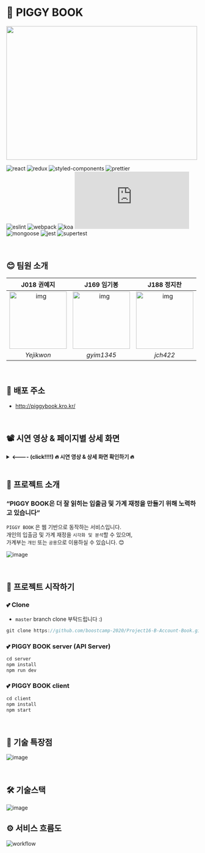 # 🎈 PIGGY BOOK

<img src="https://user-images.githubusercontent.com/38288479/99702565-493df880-2ad9-11eb-841d-6f9d56b40be4.png" width="500" height="350" />

![react](https://img.shields.io/badge/react-^17.0.1-brightgreen?logo=react)
![redux](https://img.shields.io/badge/redux-^4.0.5-green?logo=redux)
![styled-components](https://img.shields.io/badge/styledComponents-^5.2.0-yellowgreen?logo=styled-components)
![prettier](https://img.shields.io/badge/prettier-^2.1.1-yellow?logo=prettier) <br />
![eslint](https://img.shields.io/badge/eslint-^7.13.0-orange?logo=eslint)
![webpack](https://img.shields.io/badge/webpack-^4.35.0-red?logo=webpack)
![koa](https://img.shields.io/badge/koa-^2.13.0-blue?logo=koa)
![node.js](https://img.shields.io/badge/node.js-^12.10.0-lightgrey?logo=node.js) <br />
![mongoose](https://img.shields.io/badge/mongoose-^5.10.15-success?logo=mongoose)
![jest](https://img.shields.io/badge/jest-^26.6.3-important?logo=jest)
![supertest](https://img.shields.io/badge/supertest-^6.0.1-critical?logo=supertest) <br />

<br />

## 😊 팀원 소개

|                                                       J018 권예지                                                       |                                                                             J169 임기봉                                                                              |                                                                        J188 정지찬                                                                        |
| :---------------------------------------------------------------------------------------------------------------------: | :------------------------------------------------------------------------------------------------------------------------------------------------------------------: | :-------------------------------------------------------------------------------------------------------------------------------------------------------: |
| <img src="https://ca.slack-edge.com/T019JFET9H7-U019PBWRG03-8b6c9029f984-512" alt="img" height="150px" width="150px" /> | <img src="https://avatars2.githubusercontent.com/u/57941049?s=460&u=b20800e6bc681bf4c683143cbcf11b9aa7dcf50c&v=4 =150x150" alt="img" height="150px" width="150px" /> | <img src="https://user-images.githubusercontent.com/38288479/99750943-9e532c00-2b24-11eb-82de-933279ed77dc.png" alt="img" height="150px" width="150px" /> |
|                                                       _Yejikwon_                                                        |                                                                              _gyim1345_                                                                              |                                                                         _jch422_                                                                          |

<br />

## 💫 배포 주소

- http://piggybook.kro.kr/

<br />

## 📽️ 시연 영상 & 페이지별 상세 화면
<details>
  <summary> <b> <---- (click!!!!)  🔥 시연 영상 & 상세 화면 확인하기 🔥</b> </summary>
    
    
  [![IMAGE](https://img.youtube.com/vi/R4hTnqwwVS4/0.jpg)](https://youtu.be/R4hTnqwwVS4)
    
  ### 🗝️ 가계부 로그인
  |                로그인 - 가계부 선택                 |                로그아웃                |
  | :----------------------------------: | :----------------------------------: |
  | ![](https://user-images.githubusercontent.com/13073517/102710526-4dd31800-42f6-11eb-9325-fa26fada6154.gif) | ![로그아웃](https://user-images.githubusercontent.com/13073517/102710538-575c8000-42f6-11eb-8b60-d9ad33cd8df7.gif)|


  ### 📋 가계부 선택
  |                가계부 생성                 |     가계부 삭제                           |
  | :----------------------------------: | :----------------------------------: |
  | ![createAccountBook](https://user-images.githubusercontent.com/38288479/102711306-ee780680-42fb-11eb-8ee9-4a2cd0a8ff42.gif) | ![deleteAccountBook](https://user-images.githubusercontent.com/38288479/102711312-f20b8d80-42fb-11eb-949f-7e1293f1fccb.gif)|

  <br />

  ### 📈 대시보드
  |                대시보드                 
  | :----------------------------------:  
  | ![1](https://user-images.githubusercontent.com/57941049/102710824-765c1180-42f8-11eb-81f7-a5d81bcc8728.gif)

  <br />

  ### 💰 수입/지출 내역
  |                그래프                 |           삭제         |
  | :----------------------------------: | :----------------------------------: |
  | ![ezgif com-gif-maker (6)](https://user-images.githubusercontent.com/57941049/102711318-018ad680-42fc-11eb-903d-48391d8daca5.gif) |![ezgif com-gif-maker (3)](https://user-images.githubusercontent.com/57941049/102711191-1e72da00-42fb-11eb-9a07-2eb41dd923c1.gif)

  |                추가                 |           수정         |
  | :----------------------------------: | :----------------------------------: |
  | ![ezgif com-gif-maker (5)](https://user-images.githubusercontent.com/57941049/102711246-74478200-42fb-11eb-80eb-93d8f8c810cc.gif) |![ezgif com-gif-maker (10)](https://user-images.githubusercontent.com/57941049/102711668-cb9b2180-42fe-11eb-8890-5c203a915c4b.gif)


  |                sms parser             |           csv         |
  | :----------------------------------: | :----------------------------------: |
  | ![ezgif com-gif-maker (9)](https://user-images.githubusercontent.com/57941049/102711563-03559980-42fe-11eb-9554-3e1955be59d7.gif) | ![ezgif com-gif-maker (7)](https://user-images.githubusercontent.com/57941049/102711456-39464e00-42fd-11eb-8fd5-ed4d54378ef6.gif)

  <br />

  ### 💳 카드/계좌
  |                결제수단 관리                 |                카드 별 사용내역                |
  | :----------------------------------: | :----------------------------------: |
  | ![](https://user-images.githubusercontent.com/13073517/102710324-dcdf3080-42f4-11eb-86b7-166a9e1bb8da.gif) | ![](https://user-images.githubusercontent.com/13073517/102710072-1d3daf00-42f3-11eb-87a7-baf520046f52.gif)|

  <br />

  ### 🏷️ 카테고리/태그
  |                카테고리                 |                태그                |
  | :----------------------------------: | :----------------------------------: |
  | ![category](https://user-images.githubusercontent.com/38288479/102711311-f172f700-42fb-11eb-8419-b6b441bb63ed.gif) | ![tag](https://user-images.githubusercontent.com/38288479/102711310-f0da6080-42fb-11eb-86b3-0e910891e7d0.gif)|

  <br />

  ### 🗓️ 달력
  |                년/월 별 수입 지출 내역                |                달력 시작일 변경                |
  | :----------------------------------: | :----------------------------------: |
  | ![](https://user-images.githubusercontent.com/13073517/102710094-465e3f80-42f3-11eb-8f23-1fb56c58ef0b.gif) | ![](https://user-images.githubusercontent.com/13073517/102710098-4cecb700-42f3-11eb-9983-3c123f9b122c.gif) |

  <br />

  ### 📊 보고서
  |                월별 내역 확인                 |                필터 적용                |
  | :----------------------------------: | :----------------------------------: |
  | ![monthlyAnalysis](https://user-images.githubusercontent.com/38288479/102711309-f041ca00-42fb-11eb-8c35-c7a5b7c54036.gif) | ![filter](https://user-images.githubusercontent.com/38288479/102711308-efa93380-42fb-11eb-9587-326dff2448df.gif)|

  <br />

  ### ⚙️ 설정
  |                멤버 초대하기/내보내기                |                로그인된 사용자 정보 변경              |
  | :----------------------------------: | :----------------------------------: |
  | ![](https://user-images.githubusercontent.com/13073517/102710125-858c9080-42f3-11eb-85ba-6ff55e979e76.gif) | ![](https://user-images.githubusercontent.com/13073517/102710128-8d4c3500-42f3-11eb-96a9-1b018683639b.gif)|

  <br />

</details>

<br />

## 🚀 프로젝트 소개

### “PIGGY BOOK은 더 잘 읽히는 입출금 및 가계 재정을 만들기 위해 노력하고 있습니다”

`PIGGY BOOK` 은 웹 기반으로 동작하는 서비스입니다. <br />
개인의 입출금 및 가계 재정을 `시각화 및 분석`할 수 있으며, <br />
가계부는 `개인` 또는 `공용`으로 이용하실 수 있습니다. 😊

![image](https://user-images.githubusercontent.com/13073517/102005330-63c36480-3d5b-11eb-9bd7-5e9d31c4464b.png)

<br />

## 📌 프로젝트 시작하기

### 💕 Clone

- `master` branch clone 부탁드립니다 :)

```javascript
git clone https://github.com/boostcamp-2020/Project16-B-Account-Book.git
```

### 💕 PIGGY BOOK server (API Server)

```javascript
cd server
npm install
npm run dev
```

### 💕 PIGGY BOOK client

```javascript
cd client
npm install
npm start
```

<br />

## 📢 기술 특장점

![image](https://user-images.githubusercontent.com/13073517/102180967-1aa31a00-3eed-11eb-983e-698f2161b17a.png)

<br />

## 🛠️ 기술스택

![image](https://user-images.githubusercontent.com/13073517/102309034-3d940380-3fab-11eb-8caf-55512c1c8aeb.png)

## ⚙ 서비스 흐름도

![workflow](https://user-images.githubusercontent.com/57941049/102705389-a391cb00-42ca-11eb-9c48-a8e2d0174bed.png)
